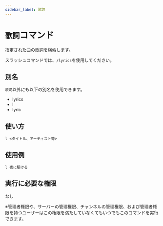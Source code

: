 ```yaml
---
sidebar_label: 歌詞
---
```

# `歌詞`コマンド
指定された曲の歌詞を検索します。

スラッシュコマンドでは、`/lyrics`を使用してください。

## 別名
`歌詞`以外にも以下の別名を使用できます。

- lyrics
- l
- lyric

## 使い方
```
l <タイトル、アーティスト等>
```

## 使用例
```
l 夜に駆ける
```


## 実行に必要な権限
なし

※管理者権限や、サーバーの管理権限、チャンネルの管理権限、および管理者権限を持つユーザーはこの権限を満たしていなくてもいつでもこのコマンドを実行できます。
  
